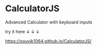 # CalculatorJS
Advanced Calculator with keyboard inputs


try it here  ↓ ↓ ↓




  https://souvik1064.github.io/CalculatorJS/
